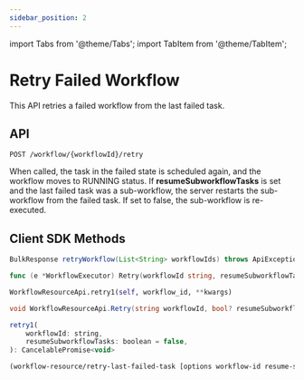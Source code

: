 ```yaml
---
sidebar_position: 2
---
```


import Tabs from '@theme/Tabs';
import TabItem from '@theme/TabItem';

# Retry Failed Workflow

This API retries a failed workflow from the last failed task.

## API
```
POST /workflow/{workflowId}/retry
```

When called, the task in the failed state is scheduled again, and the workflow moves to RUNNING status. If **resumeSubworkflowTasks** is set and the last failed task was a sub-workflow, the server restarts the sub-workflow from the failed task. If set to false, the sub-workflow is re-executed.


## Client SDK Methods

<Tabs>
<TabItem value="Java" label="Java">

```java
BulkResponse retryWorkflow(List<String> workflowIds) throws ApiException
```

</TabItem>
<TabItem value="Golang" label="Golang">

```go
func (e *WorkflowExecutor) Retry(workflowId string, resumeSubworkflowTasks bool) error
```

</TabItem>
<TabItem value="Python" label="Python">

```python
WorkflowResourceApi.retry1(self, workflow_id, **kwargs)
```

</TabItem>
<TabItem value="CSharp" label="CSharp">

```csharp
void WorkflowResourceApi.Retry(string workflowId, bool? resumeSubworkflowTasks = null)
```

</TabItem>
<TabItem value="Javascript" label="Javascript">

```javascript
retry1(
    workflowId: string,
    resumeSubworkflowTasks: boolean = false,
): CancelablePromise<void>
```

</TabItem>
<TabItem value="Clojure" label="Clojure">

```clojure
(workflow-resource/retry-last-failed-task [options workflow-id resume-subworkflow-tasks])
```

</TabItem>
</Tabs>